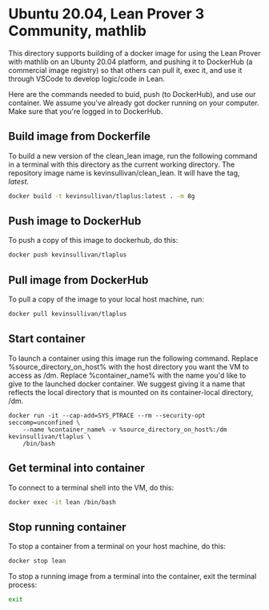 # Ubuntu 20.04, Lean Prover 3 Community, mathlib

This directory supports building of a docker
image for using the Lean Prover with mathlib
on an Ubunty 20.04 platform, and pushing it 
to DockerHub (a commercial image registry) so
that others can pull it, exec it, and use it
through VSCode to develop logic/code in Lean. 

Here are the commands needed to buid, push
(to DockerHub), and use our container. We
assume you've already got docker running on
your computer. Make sure that you're logged
in to DockerHub. 

## Build image from Dockerfile

To build a new version of the clean_lean image, 
run the following command in a terminal with this
directory as the current working directory. The
repository image name is kevinsullivan/clean_lean.
It will have the tag, *latest*.
``` sh
docker build -t kevinsullivan/tlaplus:latest . -m 8g
```

## Push image to DockerHub

To push a copy of this image to dockerhub, do this:
``` sh
docker push kevinsullivan/tlaplus
```

## Pull image from DockerHub
To pull a copy of the image to your local host machine, run: 
```sh
docker pull kevinsullivan/tlaplus
```

## Start container
To launch a container using this image run the following command.
Replace %source_directory_on_host% with the host directory you want 
the VM to access as /dm. Replace %container_name% with the name you'd
like to give to the launched docker container. We suggest giving it 
a name that reflects the local directory that is mounted on its
container-local directory, /dm. 
```
docker run -it --cap-add=SYS_PTRACE --rm --security-opt seccomp=unconfined \
    --name %container_name% -v %source_directory_on_host%:/dm kevinsullivan/tlaplus \
    /bin/bash
```

## Get terminal into container
To connect to a terminal shell into the VM, do this:
``` sh
docker exec -it lean /bin/bash
```

## Stop running container
To stop a container from a terminal on your host machine, do this:
``` sh
docker stop lean
```
To stop a running image from a terminal into the container, exit the terminal process:
``` sh
exit
```